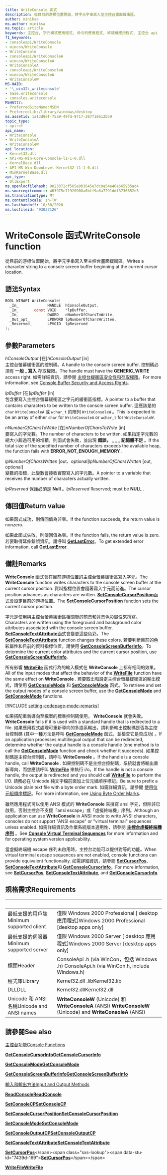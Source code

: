 ```yaml
---
title: WriteConsole 函式
description: 從目前的游標位置開始，將字元字串寫入至主控台畫面緩衝區。
author: miniksa
ms.author: miniksa
ms.topic: article
keywords: 主控台, 字元模式應用程式, 命令列應用程式, 終端機應用程式, 主控台 api
f1_keywords:
- consoleapi/WriteConsole
- wincon/WriteConsole
- WriteConsole
- consoleapi/WriteConsoleA
- wincon/WriteConsoleA
- WriteConsoleA
- consoleapi/WriteConsoleW
- wincon/WriteConsoleW
- WriteConsoleW
MS-HAID:
- '\_win32\_writeconsole'
- base.writeconsole
- consoles.writeconsole
MSHAttr:
- PreferredSiteName:MSDN
- PreferredLib:/library/windows/desktop
ms.assetid: 1a13d9ef-75a9-49fd-9717-207f18612b59
topic_type:
- apiref
api_name:
- WriteConsole
- WriteConsoleA
- WriteConsoleW
api_location:
- Kernel32.dll
- API-MS-Win-Core-Console-l1-1-0.dll
- KernelBase.dll
- API-MS-Win-DownLevel-Kernel32-l1-1-0.dll
- MinKernelBase.dll
api_type:
- DllExport
ms.openlocfilehash: 9023372cf585e9b3645e7dc0a54e46a665935ad4
ms.sourcegitcommit: 463975e71920908a6bff9a6a7291ddf3736652d5
ms.translationtype: MT
ms.contentlocale: zh-TW
ms.lasthandoff: 10/30/2020
ms.locfileid: "93037126"
---
```

# <a name="writeconsole-function"></a><span data-ttu-id="7439d-104">WriteConsole 函式</span><span class="sxs-lookup"><span data-stu-id="7439d-104">WriteConsole function</span></span>

<span data-ttu-id="7439d-105">從目前的游標位置開始，將字元字串寫入至主控台畫面緩衝區。</span><span class="sxs-lookup"><span data-stu-id="7439d-105">Writes a character string to a console screen buffer beginning at the current cursor location.</span></span>

## <a name="syntax"></a><span data-ttu-id="7439d-106">語法</span><span class="sxs-lookup"><span data-stu-id="7439d-106">Syntax</span></span>

```C
BOOL WINAPI WriteConsole(
  _In_             HANDLE  hConsoleOutput,
  _In_       const VOID    *lpBuffer,
  _In_             DWORD   nNumberOfCharsToWrite,
  _Out_opt_        LPDWORD lpNumberOfCharsWritten,
  _Reserved_       LPVOID  lpReserved
);
```

## <a name="parameters"></a><span data-ttu-id="7439d-107">參數</span><span class="sxs-lookup"><span data-stu-id="7439d-107">Parameters</span></span>

<span data-ttu-id="7439d-108">*hConsoleOutput* \[在\]</span><span class="sxs-lookup"><span data-stu-id="7439d-108">*hConsoleOutput* \[in\]</span></span>  
<span data-ttu-id="7439d-109">主控台螢幕緩衝區的控制碼。</span><span class="sxs-lookup"><span data-stu-id="7439d-109">A handle to the console screen buffer.</span></span> <span data-ttu-id="7439d-110">控制碼必須有 **一般 \_ 寫入** 存取權限。</span><span class="sxs-lookup"><span data-stu-id="7439d-110">The handle must have the **GENERIC\_WRITE** access right.</span></span> <span data-ttu-id="7439d-111">如需詳細資訊，請參閱 [主控台緩衝區安全性和存取權限](console-buffer-security-and-access-rights.md)。</span><span class="sxs-lookup"><span data-stu-id="7439d-111">For more information, see [Console Buffer Security and Access Rights](console-buffer-security-and-access-rights.md).</span></span>

<span data-ttu-id="7439d-112">*lpBuffer* \[在\]</span><span class="sxs-lookup"><span data-stu-id="7439d-112">*lpBuffer* \[in\]</span></span>  
<span data-ttu-id="7439d-113">包含要寫入主控台螢幕緩衝區之字元的緩衝區指標。</span><span class="sxs-lookup"><span data-stu-id="7439d-113">A pointer to a buffer that contains characters to be written to the console screen buffer.</span></span> <span data-ttu-id="7439d-114">這應該是的 `char` `WriteConsoleA` 或 `wchar_t` 的陣列 `WriteConsoleW` 。</span><span class="sxs-lookup"><span data-stu-id="7439d-114">This is expected to be an array of either `char` for `WriteConsoleA` or `wchar_t` for `WriteConsoleW`.</span></span>

<span data-ttu-id="7439d-115">*nNumberOfCharsToWrite* \[在\]</span><span class="sxs-lookup"><span data-stu-id="7439d-115">*nNumberOfCharsToWrite* \[in\]</span></span>  
<span data-ttu-id="7439d-116">要寫入的字元數。</span><span class="sxs-lookup"><span data-stu-id="7439d-116">The number of characters to be written.</span></span> <span data-ttu-id="7439d-117">如果指定字元數的總大小超過可用的堆積，則函式會失敗，並出現 **錯誤， \_ \_ \_ 記憶體不足** 。</span><span class="sxs-lookup"><span data-stu-id="7439d-117">If the total size of the specified number of characters exceeds the available heap, the function fails with **ERROR\_NOT\_ENOUGH\_MEMORY** .</span></span>

<span data-ttu-id="7439d-118">*lpNumberOfCharsWritten* \[out、optional\]</span><span class="sxs-lookup"><span data-stu-id="7439d-118">*lpNumberOfCharsWritten* \[out, optional\]</span></span>  
<span data-ttu-id="7439d-119">變數的指標，此變數會接收實際寫入的字元數。</span><span class="sxs-lookup"><span data-stu-id="7439d-119">A pointer to a variable that receives the number of characters actually written.</span></span>

<span data-ttu-id="7439d-120">*lpReserved* 保護必須是 **Null** 。</span><span class="sxs-lookup"><span data-stu-id="7439d-120">*lpReserved* Reserved; must be **NULL** .</span></span>

## <a name="return-value"></a><span data-ttu-id="7439d-121">傳回值</span><span class="sxs-lookup"><span data-stu-id="7439d-121">Return value</span></span>

<span data-ttu-id="7439d-122">如果函式成功，則傳回值為非零。</span><span class="sxs-lookup"><span data-stu-id="7439d-122">If the function succeeds, the return value is nonzero.</span></span>

<span data-ttu-id="7439d-123">如果此函式失敗，則傳回值為零。</span><span class="sxs-lookup"><span data-stu-id="7439d-123">If the function fails, the return value is zero.</span></span> <span data-ttu-id="7439d-124">若要取得延伸錯誤資訊，請呼叫 [**GetLastError**](https://msdn.microsoft.com/library/windows/desktop/ms679360)。</span><span class="sxs-lookup"><span data-stu-id="7439d-124">To get extended error information, call [**GetLastError**](https://msdn.microsoft.com/library/windows/desktop/ms679360).</span></span>

## <a name="remarks"></a><span data-ttu-id="7439d-125">備註</span><span class="sxs-lookup"><span data-stu-id="7439d-125">Remarks</span></span>

<span data-ttu-id="7439d-126">**WriteConsole** 函式會在目前游標位置的主控台螢幕緩衝區寫入字元。</span><span class="sxs-lookup"><span data-stu-id="7439d-126">The **WriteConsole** function writes characters to the console screen buffer at the current cursor position.</span></span> <span data-ttu-id="7439d-127">資料指標位置會隨著寫入字元而前進。</span><span class="sxs-lookup"><span data-stu-id="7439d-127">The cursor position advances as characters are written.</span></span> <span data-ttu-id="7439d-128">[**SetConsoleCursorPosition**](setconsolecursorposition.md)函式會設定目前的游標位置。</span><span class="sxs-lookup"><span data-stu-id="7439d-128">The [**SetConsoleCursorPosition**](setconsolecursorposition.md) function sets the current cursor position.</span></span>

<span data-ttu-id="7439d-129">字元是使用與主控台螢幕緩衝區相關聯的前景和背景色彩屬性來撰寫。</span><span class="sxs-lookup"><span data-stu-id="7439d-129">Characters are written using the foreground and background color attributes associated with the console screen buffer.</span></span> <span data-ttu-id="7439d-130">[**SetConsoleTextAttribute**](setconsoletextattribute.md)函式會變更這些色彩。</span><span class="sxs-lookup"><span data-stu-id="7439d-130">The [**SetConsoleTextAttribute**](setconsoletextattribute.md) function changes these colors.</span></span> <span data-ttu-id="7439d-131">若要判斷目前的色彩屬性和目前的資料指標位置，請使用 [**GetConsoleScreenBufferInfo**](getconsolescreenbufferinfo.md)。</span><span class="sxs-lookup"><span data-stu-id="7439d-131">To determine the current color attributes and the current cursor position, use [**GetConsoleScreenBufferInfo**](getconsolescreenbufferinfo.md).</span></span>

<span data-ttu-id="7439d-132">所有影響 [**WriteFile**](https://msdn.microsoft.com/library/windows/desktop/aa365747) 函式行為的輸入模式在 **WriteConsole** 上都有相同的效果。</span><span class="sxs-lookup"><span data-stu-id="7439d-132">All of the input modes that affect the behavior of the [**WriteFile**](https://msdn.microsoft.com/library/windows/desktop/aa365747) function have the same effect on **WriteConsole** .</span></span> <span data-ttu-id="7439d-133">若要取出和設定主控台螢幕緩衝區的輸出模式，請使用 [**GetConsoleMode**](getconsolemode.md) 和 [**SetConsoleMode**](setconsolemode.md) 函式。</span><span class="sxs-lookup"><span data-stu-id="7439d-133">To retrieve and set the output modes of a console screen buffer, use the [**GetConsoleMode**](getconsolemode.md) and [**SetConsoleMode**](setconsolemode.md) functions.</span></span>

[!INCLUDE [setting-codepage-mode-remarks](./includes/setting-codepage-mode-remarks.md)]

<span data-ttu-id="7439d-134">如果搭配重新導向至檔案的標準控制碼使用， **WriteConsole** 就會失敗。</span><span class="sxs-lookup"><span data-stu-id="7439d-134">**WriteConsole** fails if it is used with a standard handle that is redirected to a file.</span></span> <span data-ttu-id="7439d-135">如果應用程式處理可重新導向的多語系輸出，請判斷輸出控制碼是否為主控台控制碼 (其中一種方法是呼叫 [**GetConsoleMode**](getconsolemode.md) 函式，並檢查它是否成功) 。</span><span class="sxs-lookup"><span data-stu-id="7439d-135">If an application processes multilingual output that can be redirected, determine whether the output handle is a console handle (one method is to call the [**GetConsoleMode**](getconsolemode.md) function and check whether it succeeds).</span></span> <span data-ttu-id="7439d-136">如果控制碼是主控台控制碼，請呼叫 **WriteConsole** 。</span><span class="sxs-lookup"><span data-stu-id="7439d-136">If the handle is a console handle, call **WriteConsole** .</span></span> <span data-ttu-id="7439d-137">如果控制碼不是主控台控制碼，系統就會將輸出重新導向，而您應該呼叫 [**WriteFile**](https://msdn.microsoft.com/library/windows/desktop/aa365747) 來執行 i/o。</span><span class="sxs-lookup"><span data-stu-id="7439d-137">If the handle is not a console handle, the output is redirected and you should call [**WriteFile**](https://msdn.microsoft.com/library/windows/desktop/aa365747) to perform the I/O.</span></span> <span data-ttu-id="7439d-138">請務必在 Unicode 純文字檔前面加上位元組順序標記。</span><span class="sxs-lookup"><span data-stu-id="7439d-138">Be sure to prefix a Unicode plain text file with a byte order mark.</span></span> <span data-ttu-id="7439d-139">如需詳細資訊，請參閱 [使用位元組順序標記](https://msdn.microsoft.com/library/windows/desktop/dd374101)。</span><span class="sxs-lookup"><span data-stu-id="7439d-139">For more information, see [Using Byte Order Marks](https://msdn.microsoft.com/library/windows/desktop/dd374101).</span></span>

<span data-ttu-id="7439d-140">雖然應用程式可以使用 ANSI 模式的 **WriteConsole** 來撰寫 ansi 字元，但除非已啟用，否則主控台不支援「ansi escape」或「虛擬終端機」序列。</span><span class="sxs-lookup"><span data-stu-id="7439d-140">Although an application can use **WriteConsole** in ANSI mode to write ANSI characters, consoles do not support "ANSI escape" or "virtual terminal" sequences unless enabled.</span></span> <span data-ttu-id="7439d-141">如需詳細資訊及作業系統版本適用性，請參閱 [**主控台虛擬終端機序列**](console-virtual-terminal-sequences.md) 。</span><span class="sxs-lookup"><span data-stu-id="7439d-141">See [**Console Virtual Terminal Sequences**](console-virtual-terminal-sequences.md) for more information and for operating system version applicability.</span></span>

<span data-ttu-id="7439d-142">當虛擬終端機 escape 序列未啟用時，主控台功能可以提供對等的功能。</span><span class="sxs-lookup"><span data-stu-id="7439d-142">When virtual terminal escape sequences are not enabled, console functions can provide equivalent functionality.</span></span> <span data-ttu-id="7439d-143">如需詳細資訊，請參閱 [**SetCursorPos**](https://msdn.microsoft.com/library/windows/desktop/ms648394(v=vs.85).aspx)、 [**SetConsoleTextAttribute**](setconsoletextattribute.md)和 [**GetConsoleCursorInfo**](getconsolecursorinfo.md)。</span><span class="sxs-lookup"><span data-stu-id="7439d-143">For more information, see [**SetCursorPos**](https://msdn.microsoft.com/library/windows/desktop/ms648394(v=vs.85).aspx), [**SetConsoleTextAttribute**](setconsoletextattribute.md), and [**GetConsoleCursorInfo**](getconsolecursorinfo.md).</span></span>

## <a name="requirements"></a><span data-ttu-id="7439d-144">規格需求</span><span class="sxs-lookup"><span data-stu-id="7439d-144">Requirements</span></span>

| &nbsp; | &nbsp; |
|-|-|
| <span data-ttu-id="7439d-145">最低支援的用戶端</span><span class="sxs-lookup"><span data-stu-id="7439d-145">Minimum supported client</span></span> | <span data-ttu-id="7439d-146">僅限 Windows 2000 Professional \[ desktop 應用程式\]</span><span class="sxs-lookup"><span data-stu-id="7439d-146">Windows 2000 Professional \[desktop apps only\]</span></span> |
| <span data-ttu-id="7439d-147">最低支援的伺服器</span><span class="sxs-lookup"><span data-stu-id="7439d-147">Minimum supported server</span></span> | <span data-ttu-id="7439d-148">僅限 Windows 2000 Server \[ desktop 應用程式\]</span><span class="sxs-lookup"><span data-stu-id="7439d-148">Windows 2000 Server \[desktop apps only\]</span></span> |
| <span data-ttu-id="7439d-149">標頭</span><span class="sxs-lookup"><span data-stu-id="7439d-149">Header</span></span> | <span data-ttu-id="7439d-150">ConsoleApi .h (via WinCon，包括 Windows .h) </span><span class="sxs-lookup"><span data-stu-id="7439d-150">ConsoleApi.h (via WinCon.h, include Windows.h)</span></span> |
| <span data-ttu-id="7439d-151">程式庫</span><span class="sxs-lookup"><span data-stu-id="7439d-151">Library</span></span> | <span data-ttu-id="7439d-152">Kernel32.dll .lib</span><span class="sxs-lookup"><span data-stu-id="7439d-152">Kernel32.lib</span></span> |
| <span data-ttu-id="7439d-153">DLL</span><span class="sxs-lookup"><span data-stu-id="7439d-153">DLL</span></span> | <span data-ttu-id="7439d-154">Kernel32.dll</span><span class="sxs-lookup"><span data-stu-id="7439d-154">Kernel32.dll</span></span> |
| <span data-ttu-id="7439d-155">Unicode 和 ANSI 名稱</span><span class="sxs-lookup"><span data-stu-id="7439d-155">Unicode and ANSI names</span></span> | <span data-ttu-id="7439d-156">**WriteConsoleW** (Unicode) 和 **WriteConsoleA** (ANSI) </span><span class="sxs-lookup"><span data-stu-id="7439d-156">**WriteConsoleW** (Unicode) and **WriteConsoleA** (ANSI)</span></span> |

## <a name="see-also"></a><span data-ttu-id="7439d-157">請參閱</span><span class="sxs-lookup"><span data-stu-id="7439d-157">See also</span></span>

[<span data-ttu-id="7439d-158">主控台功能</span><span class="sxs-lookup"><span data-stu-id="7439d-158">Console Functions</span></span>](console-functions.md)

[<span data-ttu-id="7439d-159">**GetConsoleCursorInfo**</span><span class="sxs-lookup"><span data-stu-id="7439d-159">**GetConsoleCursorInfo**</span></span>](getconsolecursorinfo.md)

[<span data-ttu-id="7439d-160">**GetConsoleMode**</span><span class="sxs-lookup"><span data-stu-id="7439d-160">**GetConsoleMode**</span></span>](getconsolemode.md)

[<span data-ttu-id="7439d-161">**GetConsoleScreenBufferInfo**</span><span class="sxs-lookup"><span data-stu-id="7439d-161">**GetConsoleScreenBufferInfo**</span></span>](getconsolescreenbufferinfo.md)

[<span data-ttu-id="7439d-162">輸入和輸出方法</span><span class="sxs-lookup"><span data-stu-id="7439d-162">Input and Output Methods</span></span>](input-and-output-methods.md)

[<span data-ttu-id="7439d-163">**ReadConsole**</span><span class="sxs-lookup"><span data-stu-id="7439d-163">**ReadConsole**</span></span>](readconsole.md)

[<span data-ttu-id="7439d-164">**SetConsoleCP**</span><span class="sxs-lookup"><span data-stu-id="7439d-164">**SetConsoleCP**</span></span>](setconsolecp.md)

[<span data-ttu-id="7439d-165">**SetConsoleCursorPosition**</span><span class="sxs-lookup"><span data-stu-id="7439d-165">**SetConsoleCursorPosition**</span></span>](setconsolecursorposition.md)

[<span data-ttu-id="7439d-166">**SetConsoleMode**</span><span class="sxs-lookup"><span data-stu-id="7439d-166">**SetConsoleMode**</span></span>](setconsolemode.md)

[<span data-ttu-id="7439d-167">**SetConsoleOutputCP**</span><span class="sxs-lookup"><span data-stu-id="7439d-167">**SetConsoleOutputCP**</span></span>](setconsoleoutputcp.md)

[<span data-ttu-id="7439d-168">**SetConsoleTextAttribute**</span><span class="sxs-lookup"><span data-stu-id="7439d-168">**SetConsoleTextAttribute**</span></span>](setconsoletextattribute.md)

<span data-ttu-id="7439d-169">[**SetCursorPos**](https://msdn.microsoft.com/library/windows/desktop/ms648394(v=vs.85).aspx)</span><span class="sxs-lookup"><span data-stu-id="7439d-169">[**SetCursorPos**](https://msdn.microsoft.com/library/windows/desktop/ms648394(v=vs.85).aspx)</span></span>

[<span data-ttu-id="7439d-170">**WriteFile**</span><span class="sxs-lookup"><span data-stu-id="7439d-170">**WriteFile**</span></span>](https://msdn.microsoft.com/library/windows/desktop/aa365747)
